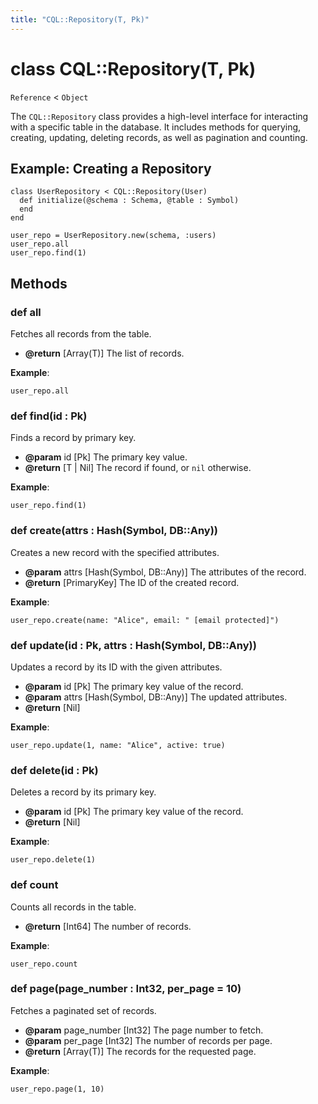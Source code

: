 ```yaml
---
title: "CQL::Repository(T, Pk)"
---
```


# class CQL::Repository(T, Pk)

`Reference` < `Object`

The `CQL::Repository` class provides a high-level interface for interacting with a specific table in the database. It includes methods for querying, creating, updating, deleting records, as well as pagination and counting.

## Example: Creating a Repository

```crystal
class UserRepository < CQL::Repository(User)
  def initialize(@schema : Schema, @table : Symbol)
  end
end

user_repo = UserRepository.new(schema, :users)
user_repo.all
user_repo.find(1)
```

## Methods

### def all

Fetches all records from the table.

- **@return** \[Array(T)] The list of records.

**Example**:

```crystal
user_repo.all
```

### def find(id : Pk)

Finds a record by primary key.

- **@param** id \[Pk] The primary key value.
- **@return** \[T | Nil] The record if found, or `nil` otherwise.

**Example**:

```crystal
user_repo.find(1)
```

### def create(attrs : Hash(Symbol, DB::Any))

Creates a new record with the specified attributes.

- **@param** attrs \[Hash(Symbol, DB::Any)] The attributes of the record.
- **@return** \[PrimaryKey] The ID of the created record.

**Example**:

```crystal
user_repo.create(name: "Alice", email: " [email protected]")
```

### def update(id : Pk, attrs : Hash(Symbol, DB::Any))

Updates a record by its ID with the given attributes.

- **@param** id \[Pk] The primary key value of the record.
- **@param** attrs \[Hash(Symbol, DB::Any)] The updated attributes.
- **@return** \[Nil]

**Example**:

```crystal
user_repo.update(1, name: "Alice", active: true)
```

### def delete(id : Pk)

Deletes a record by its primary key.

- **@param** id \[Pk] The primary key value of the record.
- **@return** \[Nil]

**Example**:

```crystal
user_repo.delete(1)
```

### def count

Counts all records in the table.

- **@return** \[Int64] The number of records.

**Example**:

```crystal
user_repo.count
```

### def page(page_number : Int32, per_page = 10)

Fetches a paginated set of records.

- **@param** page_number \[Int32] The page number to fetch.
- **@param** per_page \[Int32] The number of records per page.
- **@return** \[Array(T)] The records for the requested page.

**Example**:

```crystal
user_repo.page(1, 10)
```
